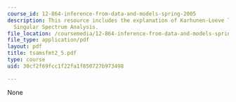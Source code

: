 ```yaml
---
course_id: 12-864-inference-from-data-and-models-spring-2005
description: This resource includes the explanation of Karhunen-Loeve Theorem and
  Singular Spectrum Analysis.
file_location: /coursemedia/12-864-inference-from-data-and-models-spring-2005/30cf2f69fcc1f22fa1f850727b973498_tsamsfmt2_5.pdf
file_type: application/pdf
layout: pdf
title: tsamsfmt2_5.pdf
type: course
uid: 30cf2f69fcc1f22fa1f850727b973498

---
```

None